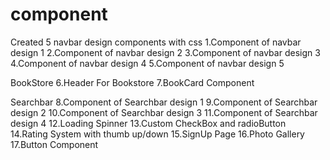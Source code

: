 # component
Created 5 navbar design components with css
1.Component of navbar design 1
2.Component of navbar design 2
3.Component of navbar design 3
4.Component of navbar design 4
5.Component of navbar design 5

BookStore
6.Header For Bookstore
7.BookCard Component

Searchbar
8.Component of Searchbar design 1
9.Component of Searchbar design 2
10.Component of Searchbar design 3
11.Component of Searchbar design 4
12.Loading Spinner
13.Custom CheckBox and radioButton
14.Rating System with thumb up/down
15.SignUp Page
16.Photo Gallery
17.Button Component







